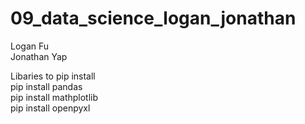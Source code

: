 # 09_data_science_logan_jonathan

Logan Fu\
Jonathan Yap

Libaries to pip install\
pip install pandas\
pip install mathplotlib\
pip install openpyxl